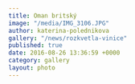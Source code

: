 ```yaml
---
title: Oman britský
image: "/media/IMG_3106.JPG"
author: katerina-polednikova
gallery: "/news/rozkvetla-vinice"
published: true
date: 2016-08-26 13:36:59 +0000
category: gallery
layout: photo
---
```

